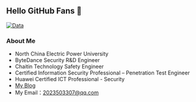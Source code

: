 ## Hello GitHub Fans 👋

[![Data](https://github-readme-stats.vercel.app/api?username=EmYiQing)]()

### About Me
- North China Electric Power University
- ByteDance Security R&D Engineer
- Chaitin Technology Safety Engineer
- Certified Information Security Professional – Penetration Test Engineer
- Huawei Certified ICT Professional - Security
- [My Blog](https://xushao.ltd/)
- My Email：2023503307@qq.com
